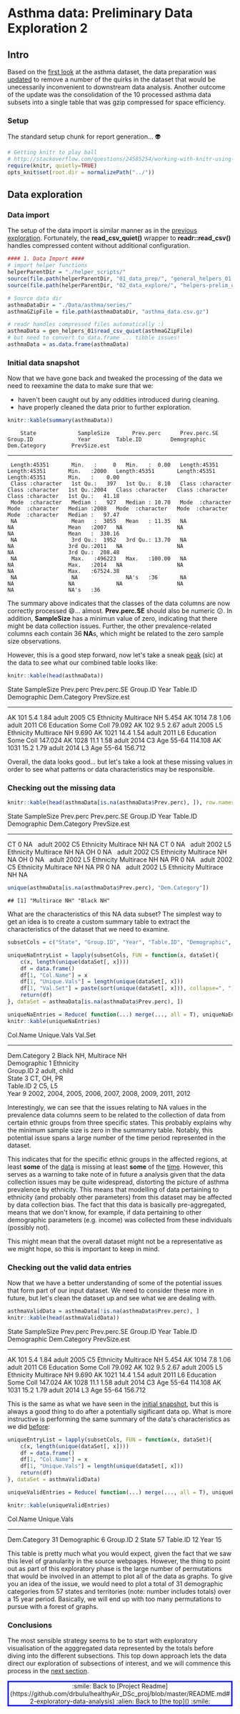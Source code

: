 # Asthma data: Preliminary Data Exploration 2

## Intro

Based on the [first look](https://github.com/drbulu/healthyAir_DSc_proj/blob/master/02_Exploratory_Analysis/asthma-prelim_data_exploration-01.md#further-cleanup) at the asthma dataset, the data preparation was [updated](https://github.com/drbulu/healthyAir_DSc_proj/blob/master/01_Data_Prep/asthma_data_source_prep_02.Rmd#updates) to remove a number of the quirks in the dataset that would be unecessarily inconvenient to downstream data analysis. Another outcome of the update was the consolidation of the 10 processed asthma data subsets into a single table that was gzip compressed for space efficiency.

### Setup

The standard setup chunk for report generation... :alien:


```r
# Getting knitr to play ball
# http://stackoverflow.com/questions/24585254/working-with-knitr-using-subdirectories
require(knitr, quietly=TRUE)
opts_knit$set(root.dir = normalizePath("../"))
```

## Data exploration

### Data import

The setup of the data import is similar manner as in the [previous exploration](https://github.com/drbulu/healthyAir_DSc_proj/blob/master/02_Exploratory_Analysis/asthma-prelim_data_exploration-01.md#data-import). Fortunately, the **read_csv_quiet()** wrapper to **readr::read_csv()** handles compressed content without additional configuration.


```r
#### 1. Data Import ####
# import helper functions
helperParentDir = "./helper_scripts/"
source(file.path(helperParentDir, "01_data_prep/", "general_helpers_01.R"))
source(file.path(helperParentDir, "02_data_explore/", "helpers-prelim_data_explore_00.R"))

# Source data dir
asthmaDataDir = "./Data/asthma/series/"
asthmaGZipFile = file.path(asthmaDataDir, "asthma_data.csv.gz")

# readr handles compressed files automatically :)
asthmaData = gen_helpers_01$read_csv_quiet(asthmaGZipFile)
# but need to convert to data.frame ... tibble issues!
asthmaData = as.data.frame(asthmaData)
```

### Initial data snapshot

Now that we have gone back and tweaked the processing of the data we need to reexamine the data to make sure that we:

* haven't been caught out by any oddities introduced during cleaning.
* have properly cleaned the data prior to further exploration.


```r
knitr::kable(summary(asthmaData))
```

        State             SampleSize       Prev.perc      Prev.perc.SE         Group.ID              Year        Table.ID         Demographic        Dem.Category        PrevSize.est    
---  -----------------  ---------------  ---------------  -----------------  -----------------  -------------  -----------------  -----------------  -----------------  -----------------
     Length:45351       Min.   :     0   Min.   :  0.00   Length:45351       Length:45351       Min.   :2000   Length:45351       Length:45351       Length:45351       Min.   :    0.00 
     Class :character   1st Qu.:   397   1st Qu.:  8.10   Class :character   Class :character   1st Qu.:2004   Class :character   Class :character   Class :character   1st Qu.:   41.18 
     Mode  :character   Median :   927   Median : 10.70   Mode  :character   Mode  :character   Median :2008   Mode  :character   Mode  :character   Mode  :character   Median :   97.47 
     NA                 Mean   :  3055   Mean   : 11.35   NA                 NA                 Mean   :2007   NA                 NA                 NA                 Mean   :  330.16 
     NA                 3rd Qu.:  1952   3rd Qu.: 13.70   NA                 NA                 3rd Qu.:2011   NA                 NA                 NA                 3rd Qu.:  208.48 
     NA                 Max.   :496223   Max.   :100.00   NA                 NA                 Max.   :2014   NA                 NA                 NA                 Max.   :67524.38 
     NA                 NA               NA's   :36       NA                 NA                 NA             NA                 NA                 NA                 NA's   :36       

The summary above indicates that the classes of the data columns are now correctly processed :smile:... almost. **Prev.perc.SE** should also be numeric :confused:. In addition, **SampleSize** has a minimun value of zero, indicating that there might be data collection issues. Further, the other prevalence-related columns each contain 36 **NA**s, which might be related to the zero sample size observations.

However, this is a good step forward, now let's take a sneak [peak](https://twitter.com/_SneakPeak) (sic) at the data to see what our combined table looks like:


```r
knitr::kable(head(asthmaData))
```



State    SampleSize   Prev.perc  Prev.perc.SE   Group.ID    Year  Table.ID   Demographic   Dem.Category    PrevSize.est
------  -----------  ----------  -------------  ---------  -----  ---------  ------------  -------------  -------------
AK              101         5.4  1.84           adult       2005  C5         Ethnicity     Multirace NH           5.454
AK             1014         7.8  1.06           adult       2011  C6         Education     Some Coll             79.092
AK              102         9.5  2.67           adult       2005  L5         Ethnicity     Multirace NH           9.690
AK             1021        14.4  1.54           adult       2011  L6         Education     Some Coll            147.024
AK             1028        11.1  1.58           adult       2014  C3         Age           55-64                114.108
AK             1031        15.2  1.79           adult       2014  L3         Age           55-64                156.712

Overall, the data looks good... but let's take a look at these missing values in order to see what patterns or data characteristics may be responsible.

### Checking out the missing data


```r
knitr::kable(head(asthmaData[is.na(asthmaData$Prev.perc), ]), row.names = F)
```



State    SampleSize   Prev.perc  Prev.perc.SE   Group.ID    Year  Table.ID   Demographic   Dem.Category    PrevSize.est
------  -----------  ----------  -------------  ---------  -----  ---------  ------------  -------------  -------------
CT                0          NA                 adult       2002  C5         Ethnicity     Multirace NH              NA
CT                0          NA                 adult       2002  L5         Ethnicity     Multirace NH              NA
OH                0          NA                 adult       2002  C5         Ethnicity     Multirace NH              NA
OH                0          NA                 adult       2002  L5         Ethnicity     Multirace NH              NA
PR                0          NA                 adult       2002  C5         Ethnicity     Multirace NH              NA
PR                0          NA                 adult       2002  L5         Ethnicity     Multirace NH              NA

```r
unique(asthmaData[is.na(asthmaData$Prev.perc), "Dem.Category"])
```

```
## [1] "Multirace NH" "Black NH"
```

What are the characteristics of this NA data subset? The simplest way to get an idea is to create a custom summary table to extract the characteristics of the dataset that we need to examine.


```r
subsetCols = c("State", "Group.ID", "Year", "Table.ID", "Demographic", "Dem.Category")

uniqueNaEntryList = lapply(subsetCols, FUN = function(x, dataSet){
    c(x, length(unique(dataSet[, x])))
    df = data.frame()
    df[1, "Col.Name"] = x
    df[1, "Unique.Vals"] = length(unique(dataSet[, x]))
    df[1, "Val.Set"] = paste(sort(unique(dataSet[, x])), collapse=", ")
    return(df)
}, dataSet = asthmaData[is.na(asthmaData$Prev.perc), ])

uniqueNaEntries = Reduce( function(...) merge(..., all = T), uniqueNaEntryList)
knitr::kable(uniqueNaEntries)
```



Col.Name        Unique.Vals  Val.Set                                              
-------------  ------------  -----------------------------------------------------
Dem.Category              2  Black NH, Multirace NH                               
Demographic               1  Ethnicity                                            
Group.ID                  2  adult, child                                         
State                     3  CT, OH, PR                                           
Table.ID                  2  C5, L5                                               
Year                      9  2002, 2004, 2005, 2006, 2007, 2008, 2009, 2011, 2012 

Interestingly, we can see that the issues relating to NA values in the prevalence data columns seem to be related to the collection of data from certain ethnic groups from three specific states. This probably explains why the minimum sample size is zero in the summamry table. Notably, this potential issue spans a large number of the time period represented in the dataset.

This indicates that for the specific ethnic groups in the affected regions, at least **some** of the <u>data</u> is missing at least **some** of the <u>time</u>. However, this serves as a warning to take note of in future a analysis given that the data collection issues may be quite widespread, distorting the picture of asthma prevalence by ethnicity. This means that modelling of data pertaining to ethnicity (and probably other parameters) from this dataset may be affected by data collection bias. The fact that this data is basically pre-aggregated, means that we don't know, for example, if data pertaining to other demographic parameters (e.g. income) was collected from these individuals (possibly not).

This might mean that the overall dataset might not be a representative as we might hope, so this is important to keep in mind.

### Checking out the valid data entries

Now that we have a better understanding of some of the potential issues that form part of our input dataset. We need to consider these more in future, but let's clean the dataset up and see what we are dealing with.


```r
asthmaValidData = asthmaData[!is.na(asthmaData$Prev.perc), ]
knitr::kable(head(asthmaValidData))
```



State    SampleSize   Prev.perc  Prev.perc.SE   Group.ID    Year  Table.ID   Demographic   Dem.Category    PrevSize.est
------  -----------  ----------  -------------  ---------  -----  ---------  ------------  -------------  -------------
AK              101         5.4  1.84           adult       2005  C5         Ethnicity     Multirace NH           5.454
AK             1014         7.8  1.06           adult       2011  C6         Education     Some Coll             79.092
AK              102         9.5  2.67           adult       2005  L5         Ethnicity     Multirace NH           9.690
AK             1021        14.4  1.54           adult       2011  L6         Education     Some Coll            147.024
AK             1028        11.1  1.58           adult       2014  C3         Age           55-64                114.108
AK             1031        15.2  1.79           adult       2014  L3         Age           55-64                156.712

This is the same as what we have seen in the [initial snapshot](#initial-data-snapshot), but this is always a good thing to do after a potentially sigificant data op. What is more instructive is performing the same summary of the data's characteristics as we did [before](checking-out-the-missing-data):


```r
uniqueEntryList = lapply(subsetCols, FUN = function(x, dataSet){
    c(x, length(unique(dataSet[, x])))
    df = data.frame()
    df[1, "Col.Name"] = x
    df[1, "Unique.Vals"] = length(unique(dataSet[, x]))
    return(df)
}, dataSet = asthmaValidData)

uniqueValidEntries = Reduce( function(...) merge(..., all = T), uniqueEntryList)

knitr::kable(uniqueValidEntries)
```



Col.Name        Unique.Vals
-------------  ------------
Dem.Category             31
Demographic               6
Group.ID                  2
State                    57
Table.ID                 12
Year                     15

This table is pretty much what you would expect, given the fact that we saw this level of granularity in the source webpages. However, the thing to point out as part of this exploratory phase is the large number of permutations that would be involved in an attempt to plot all of the data as graphs. To give you an idea of the issue, we would need to plot a total of 31 demographic categories from 57 states and territories (note: number includes totals) over a 15 year period. Basically, we will end up with too many permutations to pursue with a forest of graphs.

### Conclusions

The most sensible strategy seems to be to start with exploratory visualisation of the agggregated data represented by the totals before diving into the different subsections. This top down approach lets the data direct our exploration of subsections of interest, and we will commence this process in the [next section](https://github.com/drbulu/healthyAir_DSc_proj/blob/master/02_Exploratory_Analysis/asthma-prelim_data_exploration-03.md).

<p style="text-align:center; border-style:solid;border-color:blue;">:smile: Back to [Project Readme](https://github.com/drbulu/healthyAir_DSc_proj/blob/master/README.md#2-exploratory-data-analysis) :alien: Back to [the top]() :smile:</p><br/><br/>
